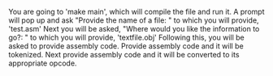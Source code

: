You are going to 'make main', which will compile the file and run it. 
A prompt will pop up and ask "Provide the name of a file: " to which you will provide, 'test.asm'
Next you will be asked, "Where would you like the information to go?: " to which you will provide, 'textfile.obj'
Following this, you will be asked to provide assembly code. Provide assembly code and it will be tokenized.
Next provide assembly code and it will be converted to its appropriate opcode.